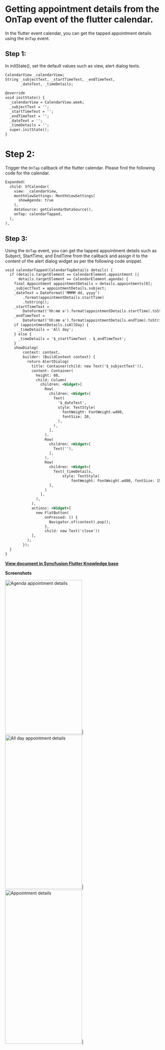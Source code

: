 
# Getting appointment details from the OnTap event of the flutter calendar.
In the flutter event calendar, you can get the tapped appointment details using the `OnTap` event.

## Step 1:
In initState(), set the default values such as view, alert dialog texts.

```xml
CalendarView _calendarView;
String _subjectText, _startTimeText, _endTimeText,
       _dateText, _timeDetails;
 
@override
void initState() {
  _calendarView = CalendarView.week;
  _subjectText = '';
  _startTimeText = '';
  _endTimeText = '';
  _dateText = '';
  _timeDetails = '';
  super.initState();
}
```
 

# Step 2:
Trigger the `OnTap` callback of the flutter calendar. Please find the following code for the calendar.
```xml
Expanded(
  child: SfCalendar(
    view: _calendarView,
    monthViewSettings: MonthViewSettings(
      showAgenda: true
    ),
    dataSource: getCalendarDataSource(),
    onTap: calendarTapped,
  ),
),
```
 

## Step 3:
Using the `OnTap` event, you can get the tapped appointment details such as Subject, StartTime, and EndTime from the callback and assign it to the content of the alert dialog widget as per the following code snippet.
```xml
void calendarTapped(CalendarTapDetails details) {
  if (details.targetElement == CalendarElement.appointment ||
      details.targetElement == CalendarElement.agenda) {
    final Appointment appointmentDetails = details.appointments[0];
    _subjectText = appointmentDetails.subject;
    _dateText = DateFormat('MMMM dd, yyyy')
        .format(appointmentDetails.startTime)
        .toString();
    _startTimeText =
        DateFormat('hh:mm a').format(appointmentDetails.startTime).toString();
    _endTimeText =
        DateFormat('hh:mm a').format(appointmentDetails.endTime).toString();
    if (appointmentDetails.isAllDay) {
      _timeDetails = 'All day';
    } else {
      _timeDetails = '$_startTimeText - $_endTimeText';
    }
    showDialog(
        context: context,
        builder: (BuildContext context) {
          return AlertDialog(
            title: Container(child: new Text('$_subjectText')),
            content: Container(
              height: 80,
              child: Column(
                children: <Widget>[
                  Row(
                    children: <Widget>[
                      Text(
                        '$_dateText',
                        style: TextStyle(
                          fontWeight: FontWeight.w400,
                          fontSize: 20,
                        ),
                      ),
                    ],
                  ),
                  Row(
                    children: <Widget>[
                      Text(''),
                    ],
                  ),
                  Row(
                    children: <Widget>[
                      Text(_timeDetails,
                          style: TextStyle(
                              fontWeight: FontWeight.w400, fontSize: 15)),
                    ],
                  )
                ],
              ),
            ),
            actions: <Widget>[
              new FlatButton(
                  onPressed: () {
                    Navigator.of(context).pop();
                  },
                  child: new Text('close'))
            ],
          );
        });
  }
}
```
**[View document in Syncfusion Flutter Knowledge base](https://www.syncfusion.com/kb/10999/how-to-get-appointment-details-from-the-ontap-event-of-the-flutter-event-calendar)**

**Screenshots**

<img alt="Agenda appointment details"  src="http://www.syncfusion.com/uploads/user/kb/flut/flut-669/flut-669_img2.jpeg" width="250" height="500" />|
<img alt="All day appointment details"  src="http://www.syncfusion.com/uploads/user/kb/flut/flut-669/flut-669_img3.jpeg" width="250" height="500" />|
<img alt="Appointment details"  src="http://www.syncfusion.com/uploads/user/kb/flut/flut-669/flut-669_img4.jpeg" width="250" height="500" />|
